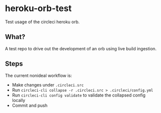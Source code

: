 # heroku-orb-test
Test usage of the circleci heroku orb.

## What?
A test repo to drive out the development of an orb using live build ingestion.

## Steps
The current nonideal workflow is:
* Make changes under `.circleci.src`
* Run `circleci-cli collapse -r .circleci.src > .circleci/config.yml`
* Run `circleci-cli config validate` to validate the collapsed config locally
* Commit and push